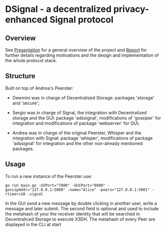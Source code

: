 # DSignal - a decentralized privacy-enhanced Signal protocol

## Overview

See [Presentation](./docs/presentation.pdf) for a general overview of the project and [Report](./docs/report.pdf) for further details regarding motivations and the design and implementation of the whole protocol stack.

## Structure

Built on top of Andrea's Peerster:


- Dewmini was in charge of Decentralized Storage: packages 'storage' and 'secure';


- Sergio was in charge of Signal, the integration with Decentralized storage and the GUI: package 'adssignal', modifications of 'gossiper' for integration and modifications of package 'webserver' for GUI;


- Andrea was in charge of the original Peerster, Whisper and the integration with Signal: package 'whisper', modifications of package 'adssignal' for integration and the other non-already mentioned packages.

## Usage

To run a new instance of the Peerster use:


`go run main.go -UIPort="7000" -GUIPort="8080" -gossipAddr="127.0.0.1:5000" -name="Alice" -peers="127.0.0.1:5001" -rtimer=10 -signal`


In the GUI send a new message by double clicking in another user, write a message and later submit. The second field is optional and used to include the metahash of your the receiver identity that will be searched in Decentraliced Storage to execute X3DH. The metahash of every Peer are displayed in the CLI at start
